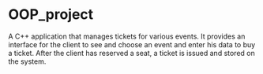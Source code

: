 # OOP_project
A C++ application that manages tickets for various events. It provides an interface for the client to see and choose an event and enter his data to buy a ticket. After the client has reserved a seat, a ticket is issued and stored on the system.
